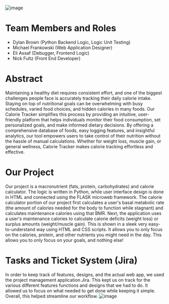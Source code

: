 ![image](https://github.com/user-attachments/assets/1df5bdf9-3ed7-4ef8-9f91-960917da843d)

# Team Members and Roles

* Dylan Brown (Python Backend Logic, Logic Unit Testing)
* Michael Frankowski (Web Application Designer)
* Eli Assaf (Debugger, Frontend Logic)
* Nick Fultz (Front End Developer)

# Abstract

Maintaining a healthy diet requires consistent effort, and one of the biggest challenges people face is accurately tracking their daily calorie intake. Staying on top of nutritional goals can be overwhelming with busy schedules, varied food choices, and hidden calories in many foods. Our Calorie Tracker simplifies this process by providing an intuitive, user-friendly platform that helps individuals monitor their food consumption, set personalized goals, and make informed dietary decisions. By offering a comprehensive database of foods, easy logging features, and insightful analytics, our tool empowers users to take control of their nutrition without the hassle of manual calculations. Whether for weight loss, muscle gain, or general wellness, Calorie Tracker makes calorie tracking effortless and effective.

# Our Project

Our project is a macronutrient (fats, protein, carbohydrates) and calorie calculator. The logic is written in Python, while user interface design is done in HTML and connected using the FLASK microweb framework. The calorie calculator portion of our project first calculates a user's basal metabolic rate (the amount of calories needed for the body to function while stagnant) and calculates maintenance calories using that BMR. Next, the application uses a user's maintenance calories to calculate calorie deficits (weight loss) or surplus amounts (weight/muscle gain). This is shown in a sleek very easy-to-understand way using HTML and CSS scripts. It allows you to only focus on the calories, protein, and other nutrients you might need in the day. This allows you to only focus on your goals, and nothing else!

# Tasks and Ticket System (Jira)

In order to keep track of features, designs, and the actual web app, we used the project management application Jira. This kept us on track for the various different features functions and designs that we had to do. It allowed us to focus on what needed to get done while keeping it simple. Overall, this helped streamline our workflow. 
![image](https://github.com/user-attachments/assets/7f7bfa4d-89ea-48b7-acca-29a17d07fb5a)
